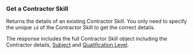 ### Get a Contractor Skill

Returns the details of an existing Contractor Skill. You only need to specify the unique `id` of the Contractor Skill to get the correct details.

The response includes the full Contractor Skill object including the Contractor details, [Subject](#subjects) and [Qualification Level](#qual-level). 